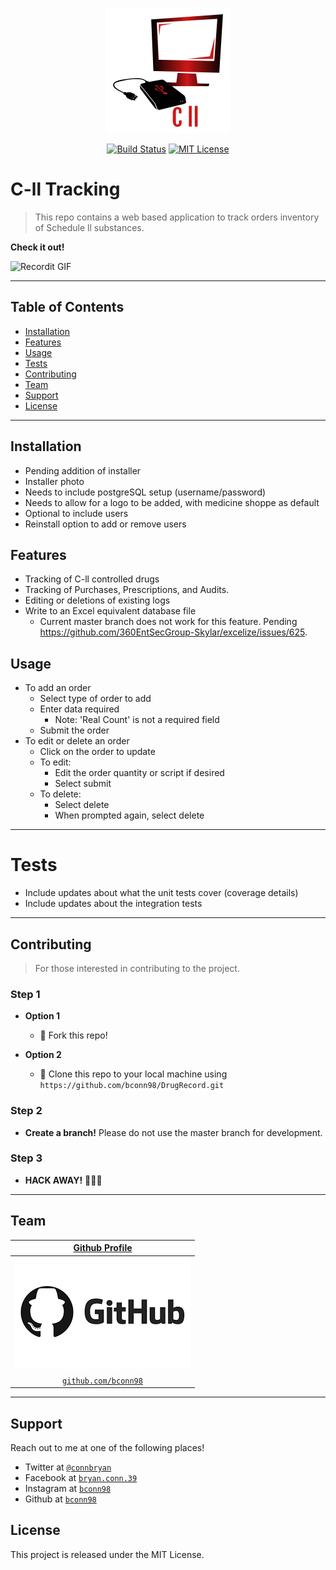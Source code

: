 <p align="center">
  <img src="https://github.com/bconn98/DrugRecord/blob/master/web/assets/logo.png?raw=true" alt="Logo"/>
</p>

<p align="center">
    <a href="https://github.com/bconn98/DrugRecord/actions"><img src="https://github.com/bconn98/DrugRecord/workflows/Project%20Build/badge.svg?branch=master" alt="Build Status"></a>
    <a href="https://opensource.org/licenses/MIT"><img src="https://img.shields.io/badge/License-MIT-yellow.svg" alt="MIT License"></a>
</p>

# C-ll Tracking

> This repo contains a web based application to track orders inventory of Schedule ll substances.


**Check it out!**

![Recordit GIF](http://g.recordit.co/u1kQQv4K77.gif)

---

## Table of Contents

- [Installation](#Installation)
- [Features](#Features)
- [Usage](#Usage)
- [Tests](#Tests)
- [Contributing](#Contributing)
- [Team](#Team)
- [Support](#Support)
- [License](#License)

---

## Installation

- Pending addition of installer
- Installer photo
- Needs to include postgreSQL setup (username/password)
- Needs to allow for a logo to be added, with medicine shoppe as default
- Optional to include users
- Reinstall option to add or remove users


## Features
- Tracking of C-ll controlled drugs
- Tracking of Purchases, Prescriptions, and Audits.
- Editing or deletions of existing logs
- Write to an Excel equivalent database file
  - Current master branch does not work for this feature. Pending https://github.com/360EntSecGroup-Skylar/excelize/issues/625.


## Usage
- To add an order
  - Select type of order to add
  - Enter data required
    - Note: 'Real Count' is not a required field
  - Submit the order
- To edit or delete an order
  - Click on the order to update
  - To edit:
    - Edit the order quantity or script if desired
    - Select submit 
  - To delete:
    - Select delete
    - When prompted again, select delete
    
---

# Tests

- Include updates about what the unit tests cover (coverage details)
- Include updates about the integration tests
 
---

## Contributing

> For those interested in contributing to the project.

### Step 1

- **Option 1**
    - 🍴 Fork this repo!

- **Option 2**
    - 👯 Clone this repo to your local machine using `https://github.com/bconn98/DrugRecord.git`

### Step 2
- **Create a branch!** Please do not use the master branch for development.

### Step 3

- **HACK AWAY!** 🔨🔨🔨

---

## Team

| <a href="https://github.com/bconn98" target="_blank">**Github Profile**</a> 
| :---: |
| [![Github](web/assets/github_photo.png)](http://github.com/bconn98) 
| <a href="http://github.com/bconn98" target="_blank">`github.com/bconn98`</a> 

---

## Support

Reach out to me at one of the following places!

<!-- - Website at <a href="http://fvcproductions.com" target="_blank">`fvcproductions.com`</a> -->
- Twitter at <a href="https://twitter.com/connbryan" target="_blank">`@connbryan`</a>
- Facebook at <a href="https://www.facebook.com/bryan.conn.39/" target="_blank"> `bryan.conn.39` </a>
- Instagram at <a href="https://www.instagram.com/bconn98/" target="_blank"> `bconn98` </a>
- Github at <a href="http://github.com/bconn98" target="_blank">`bconn98`</a>

## License
This project is released under the MIT License.
